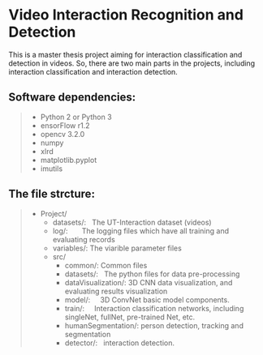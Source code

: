 # Video Interaction Recognition and Detection
This is a master thesis project aiming for interaction classification and detection in videos. So, there are two main parts in the projects, including interaction classification and interaction detection.   

## Software dependencies: 
> * Python 2 or Python 3  
> * ensorFlow r1.2  
> * opencv 3.2.0  
> * numpy  
> * xlrd  
> * matplotlib.pyplot  
> * imutils  


## The file strcture:
> * Project/  
>   * datasets/:   The UT-Interaction dataset (videos)  
>   * log/:        The logging files which have all training and evaluating records  
>   * variables/:  The viarible parameter files  
>   * src/    
>        * common/: Common files   
>        * datasets/:   The python files for data pre-processing  
>        * dataVisualization/: 3D CNN data visualization, and evaluating results visualization
>        * model/:      3D ConvNet basic model components.   
>        * train/:      Interaction classification networks, including singleNet, fullNet, pre-trained Net, etc.  
>        * humanSegmentation/: person detection, tracking and segmentation  
>        * detector/:   interaction detection.   
